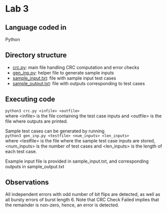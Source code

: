 # Lab 3

## Language coded in

Python

## Directory structure

- [crc.py](./crc.py): main file handling CRC computation and error checks
- [gen_inp.py](./gen_inp.py): helper file to generate sample inputs
- [sample_input.txt](./sample_input.txt): file with sample input test cases
- [sample_output.txt](./sample_output.txt): file with outputs corresponding to test cases

## Executing code

`python3 crc.py <infile> <outfile>` <br>
where \<infile\> is the file containing the test case inputs and \<outfile\> is the file where outputs are printed.

Sample test cases can be generated by running <br>
`python3 gen_inp.py <testfile> <num_inputs> <len_inputs>` <br>
where \<testfile\> is the file where the sample test case inputs are stored, \<num_inputs\> is the number of test cases and \<len_inputs\> is the length of each test case.

Example input file is provided in sample_input.txt, and corresponding outputs in sample_output.txt

## Observations

All independent errors with odd number of bit flips are detected, as well as all bursty errors of burst length 6.
Note that CRC Check Failed implies that the remainder is non-zero, hence, an error is detected.
